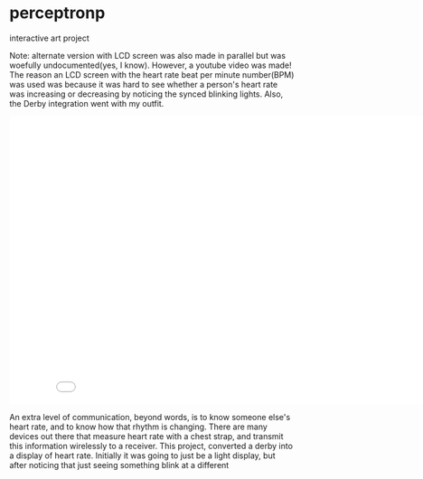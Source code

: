 perceptronp
===========

interactive art project

Note: alternate version with LCD screen was also made in parallel but was woefully undocumented(yes, I know). However, a youtube video was made! The reason an LCD screen with the heart rate beat per minute number(BPM) was used was because it was hard to see whether a person's heart rate was increasing or decreasing by noticing the synced blinking lights. Also, the Derby integration went with my outfit. 

<iframe width="854" height="510" src="//www.youtube.com/embed/NSAjIEhVMR8" frameborder="0" allowfullscreen></iframe>

An extra level of communication, beyond words, is to know someone else's heart rate, and to know how that rhythm is changing. There are many devices out there that measure heart rate with a chest strap, and transmit this information wirelessly to a receiver. This project, converted a derby into a display of heart rate. Initially it was going to just be a light display, but after noticing that just seeing something blink at a different 
